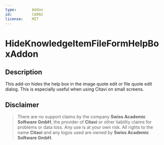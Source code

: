```yaml
---
type:       Addon
id:         CA002
license:    MIT
---
```


# HideKnowledgeItemFileFormHelpBoxAddon

## Description

This add-on hides the help box in the image quote edit or file quote edit dialog. This is especially useful when using Citavi on small screens.

## Disclaimer

>There are no support claims by the company **Swiss Academic Software GmbH**, the provider of **Citavi** or other liability claims for problems or data loss. Any use is at your own risk. All rights to the name **Citavi** and any logos used are owned by **Swiss Academic Software GmbH**.
